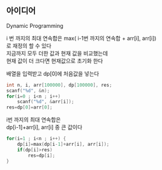 ## 아이디어
Dynamic Programming  
  
i 번 까지의 최대 연속합은 max( i-1번 까지의 연속합 + arr[i], arr[i])  
로 재정의 할 수 있다  
지금까지 모두 더한 값과 현재 값을 비교했는데  
현재 값이 더 크다면 현재값으로 초기화 한다  
  
배열을 입력받고 dp[0]에 처음값을 넣는다
```c
int n, i, arr[100000], dp[100000], res;
scanf("%d", &n);
for(i=0 ; i<n ; i++)
	scanf("%d", &arr[i]);
res=dp[0]=arr[0];
```
i번 까지의 최대 연속합은  
dp[i-1]+arr[i], arr[i] 중 큰 값이다
```c
for(i=1 ; i<n ; i++) {
	dp[i]=max(dp[i-1]+arr[i], arr[i]);
	if(dp[i]>res)
		res=dp[i];
}
```

